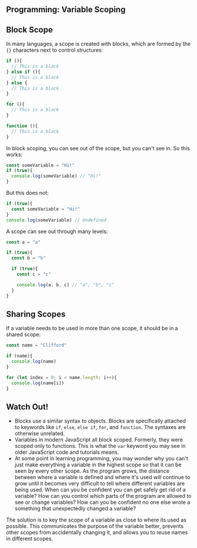 ## Programming: Variable Scoping

## Block Scope

In many languages, a scope is created with blocks, which are formed by the `{}` characters next to control structures:

```js
if (){
  // This is a block
} else if (){
  // This is a block
} else {
  // This is a block
}

for (){
  // This is a block
}

function (){
  // This is a block
}
```

In block scoping, you can see out of the scope, but you can't see in. So this works:

```js
const someVariable = "Hi!"
if (true){
  console.log(someVariable) // "Hi!"
}
```

But this does not:

```js
if (true){
  const someVariable = "Hi!"
}
console.log(someVariable) // Undefined
```

A scope can see out through many levels:

```js
const a = "a"

if (true){
  const b = "b"

  if (true){
    const c = "c"

    console.log(a, b, c) // "a", "b", "c"
  }
}
```

## Sharing Scopes

If a variable needs to be used in more than one scope, it should be in a shared scope:

```js
const name = "Clifford"

if (name){
  console.log(name)
}

for (let index = 0; i < name.length; i++){
  console.log(name[i])
}
```

## Watch Out!

* Blocks use a similar syntax to objects. Blocks are specifically attached to keywords like `if`, `else`, `else if`, `for`, and `function`. The syntaxes are otherwise unrelated.
* Variables in modern JavaScript all block scoped. Formerly, they were scoped only to functions. This is what the `var` keyword you may see in older JavaScript code and tutorials means.
* At some point in learning programming, you may wonder why you can't just make everything a variable in the highest scope so that it can be seen by every other scope. As the program grows, the distance between where a variable is defined and where it's used will continue to grow until it becomes very difficult to tell where different variables are being used. When can you be confident you can get safely get rid of a variable? How can you control which parts of the program are allowed to see or change variables? How can you be confident no one else wrote a something that unexpectedly changed a variable?

The solution is to key the scope of a variable as close to where its used as possible. This communicates the purpose of the variable better, prevents other scopes from accidentally changing it, and allows you to reuse names in different scopes.
